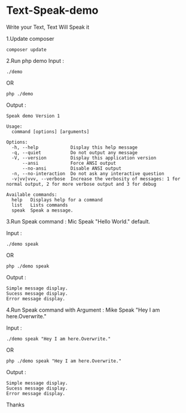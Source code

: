 # Text-Speak-demo
Write your Text, Text Will Speak it 

1.Update composer

```
composer update
```

2.Run php demo 
Input : 
```
./demo 
```
OR 
```
php ./demo
```
Output : 
```
Speak demo Version 1

Usage:
  command [options] [arguments]

Options:
  -h, --help            Display this help message
  -q, --quiet           Do not output any message
  -V, --version         Display this application version
      --ansi            Force ANSI output
      --no-ansi         Disable ANSI output
  -n, --no-interaction  Do not ask any interactive question
  -v|vv|vvv, --verbose  Increase the verbosity of messages: 1 for normal output, 2 for more verbose output and 3 for debug

Available commands:
  help   Displays help for a command
  list   Lists commands
  speak  Speak a message.

```

3.Run Speak command : Mic Speak "Hello World." default.

Input : 
```
./demo speak
```
OR 
```
php ./demo speak

```
Output : 
```
Simple message display.
Sucess message display.
Error message display.
```

4.Run Speak command with Argument : Mike Speak "Hey I am here.Overwrite."

Input : 
```
./demo speak "Hey I am here.Overwrite."
```
OR 
```
php ./demo speak "Hey I am here.Overwrite."
```

Output : 
```
Simple message display.
Sucess message display.
Error message display.
```


Thanks


